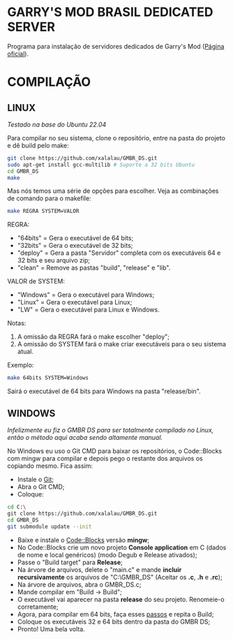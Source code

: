 # GARRY'S MOD BRASIL DEDICATED SERVER

Programa para instalação de servidores dedicados de Garry's Mod ([Página oficial](http://gmbrblog.blogspot.com.br/2012/07/garrys-mod-brasil-dedicated-server-gmbr.html)).

# COMPILAÇÃO


## LINUX

*Testado na base do Ubuntu 22.04*

Para compilar no seu sistema, clone o repositório, entre na pasta do projeto e dê build pelo make:

```sh
git clone https://github.com/xalalau/GMBR_DS.git
sudo apt-get install gcc-multilib # Suporte a 32 bits Ubuntu
cd GMBR_DS
make
````

Mas nós temos uma série de opções para escolher. Veja as combinações de comando para o makefile:

```sh
make REGRA SYSTEM=VALOR
````

REGRA:
- "64bits"  = Gera o executável de 64 bits;
- "32bits"  = Gera o executável de 32 bits;
- "deploy"  = Gera a pasta "Servidor" completa com os executáveis 64 e 32 bits e seu arquivo zip;
- "clean"   = Remove as pastas "build", "release" e "lib".

VALOR de SYSTEM:
- "Windows" = Gera o executável para Windows;
- "Linux"   = Gera o executável para Linux;
- "LW"   = Gera o executável para Linux e Windows.

Notas:
1) A omissão da REGRA fará o make escolher "deploy";
2) A omissão do SYSTEM fará o make criar executáveis para o seu sistema atual.

Exemplo:

```sh
make 64bits SYSTEM=Windows
````
Sairá o executável de 64 bits para Windows na pasta "release/bin".


## WINDOWS

*Infelizmente eu fiz o GMBR DS para ser totalmente compilado no Linux, então o método aqui acaba sendo altamente manual.*

No Windows eu uso o Git CMD para baixar os repositórios, o Code::Blocks com mingw para compilar e depois pego o restante dos arquivos os copiando mesmo. Fica assim:

- Instale o [Git](https://git-scm.com/download/win);
- Abra o Git CMD;
- Coloque:

```sh
cd C:\
git clone https://github.com/xalalau/GMBR_DS.git
cd GMBR_DS
git submodule update --init
```

- Baixe e instale o [Code::Blocks](http://www.codeblocks.org/downloads/26) versão **mingw**;
- No Code::Blocks crie um novo projeto **Console application** em C (dados de nome e local genéricos) (modo Degub e Release ativados);
- Passe o "Build target" para **Release**;
- Na árvore de arquivos, delete o "main.c" e mande **incluir recursivamente** os arquivos de "C:\GMBR_DS" (Aceitar os **.c**, **.h** e **.rc**);
- Na árvore de arquivos, abra o GMBR_DS.c;
- Mande compilar em "Build -> Build";
- O executável vai aparecer na pasta **release** do seu projeto. Renomeie-o corretamente;
- Agora, para compilar em 64 bits, faça esses [passos](https://medium.com/@yzhong.cs/code-blocks-compile-64-bit-under-windows-with-mingw-w64-79101f5bbc02) e repita o Build;
- Coloque os executáveis 32 e 64 bits dentro da pasta do GMBR DS;
- Pronto! Uma bela volta.
